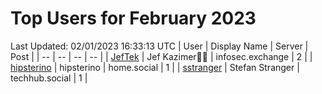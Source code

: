 # Top Users for February 2023
Last Updated: 02/01/2023 16:33:13 UTC
| User | Display Name | Server | Post |
| -- | -- | -- | -- |
| [JefTek](https://infosec.exchange/@JefTek) | Jef Kazimer😶‍🌫️ | infosec.exchange | 2 |
| [hipsterino](https://home.social/@hipsterino) | hipsterino | home.social | 1 |
| [sstranger](https://techhub.social/@sstranger) | Stefan Stranger | techhub.social | 1 |
